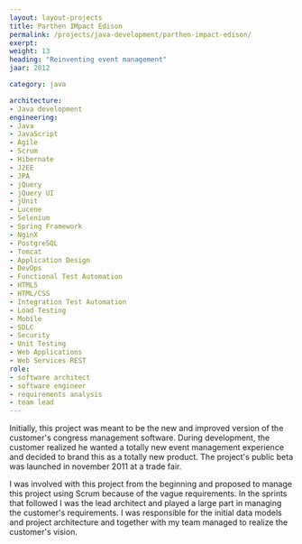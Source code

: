 ```yaml
---
layout: layout-projects
title: Parthen IMpact Edison
permalink: /projects/java-development/parthen-impact-edison/
exerpt:
weight: 13
heading: "Reinventing event management"
jaar: 2012

category: java

architecture:
- Java development
engineering:
- Java
- JavaScript
- Agile
- Scrum
- Hibernate
- J2EE
- JPA
- jQuery
- jQuery UI
- jUnit
- Lucene
- Selenium
- Spring Framework
- NginX
- PostgreSQL
- Tomcat 
- Application Design
- DevOps
- Functional Test Automation
- HTML5
- HTML/CSS
- Integration Test Automation
- Load Testing
- Mobile
- SDLC
- Security
- Unit Testing
- Web Applications
- Web Services REST
role: 
- software architect
- software engineer
- requirements analysis
- team lead
---
```


Initially, this project was meant to be the new and improved version of the customer's congress management software. During development, the customer realized he wanted a totally new event management experience and decided to brand this as a totally new product. The project's public beta was launched in november 2011 at a trade fair.

I was involved with this project from the beginning and proposed to manage this project using Scrum because of the vague requirements. In the sprints that followed I was the lead architect and played a large part in managing the customer's requirements. I was responsible for the initial data models and project architecture and together with my team managed to realize the customer's vision.

